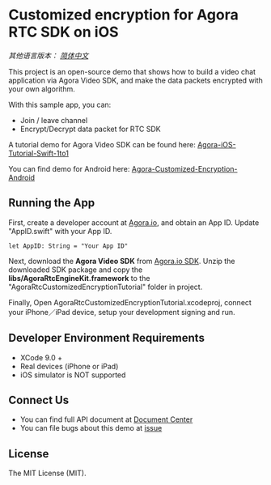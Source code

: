 # Customized encryption for Agora RTC SDK on iOS

*其他语言版本： [简体中文](README.zh.md)*

This project is an open-source demo that shows how to build a video chat application via Agora Video SDK, and make the data packets encrypted with your own algorithm.

With this sample app, you can:

- Join / leave channel
- Encrypt/Decrypt data packet for RTC SDK

A tutorial demo for Agora Video SDK can be found here: [Agora-iOS-Tutorial-Swift-1to1](https://github.com/AgoraIO/Agora-iOS-Tutorial-Swift-1to1)

You can find demo for Android here: [Agora-Customized-Encryption-Android](https://github.com/AgoraIO-Community/Agora-Customized-Encryption-Android)

## Running the App
First, create a developer account at [Agora.io](https://dashboard.agora.io/signin/), and obtain an App ID. Update "AppID.swift" with your App ID.

```
let AppID: String = "Your App ID"
```

Next, download the **Agora Video SDK** from [Agora.io SDK](https://www.agora.io/en/download/). Unzip the downloaded SDK package and copy the **libs/AgoraRtcEngineKit.framework** to the "AgoraRtcCustomizedEncryptionTutorial" folder in project.

Finally, Open AgoraRtcCustomizedEncryptionTutorial.xcodeproj, connect your iPhone／iPad device, setup your development signing and run.

## Developer Environment Requirements
* XCode 9.0 +
* Real devices (iPhone or iPad)
* iOS simulator is NOT supported

## Connect Us

- You can find full API document at [Document Center](https://docs.agora.io/en/)
- You can file bugs about this demo at [issue](https://github.com/AgoraIO/Agora-iOS-Tutorial-Swift-1to1/issues)

## License

The MIT License (MIT).
